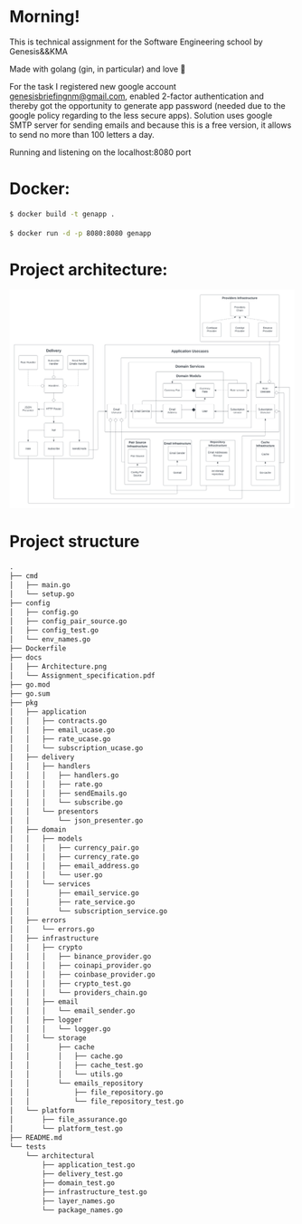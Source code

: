 # Morning!

This is technical assignment for the Software Engineering school by Genesis&&KMA

Made with golang (gin, in particular) and love 🤗

For the task I registered new google account genesisbriefingnm@gmail.com, enabled 2-factor authentication and thereby got the opportunity to generate app password (needed due to the google policy regarding to the less secure apps).
Solution uses google SMTP server for sending emails and because this is a free version, it allows to send no more than 100 letters a day.

Running and listening on the localhost:8080 port 

# Docker: 
```bash
$ docker build -t genapp .

$ docker run -d -p 8080:8080 genapp
```

# Project architecture:
![http://url/to/img.png](https://github.com/GenesisEducationKyiv/hw1-se-school_2022-code-review-NikitaMasych/blob/main/docs/Architecture.png)

# Project structure
```
.
├── cmd
│   ├── main.go
│   └── setup.go
├── config
│   ├── config.go
│   ├── config_pair_source.go
│   ├── config_test.go
│   └── env_names.go
├── Dockerfile
├── docs
│   ├── Architecture.png
│   └── Assignment_specification.pdf
├── go.mod
├── go.sum
├── pkg
│   ├── application
│   │   ├── contracts.go
│   │   ├── email_ucase.go
│   │   ├── rate_ucase.go
│   │   └── subscription_ucase.go
│   ├── delivery
│   │   ├── handlers
│   │   │   ├── handlers.go
│   │   │   ├── rate.go
│   │   │   ├── sendEmails.go
│   │   │   └── subscribe.go
│   │   └── presentors
│   │       └── json_presenter.go
│   ├── domain
│   │   ├── models
│   │   │   ├── currency_pair.go
│   │   │   ├── currency_rate.go
│   │   │   ├── email_address.go
│   │   │   └── user.go
│   │   └── services
│   │       ├── email_service.go
│   │       ├── rate_service.go
│   │       └── subscription_service.go
│   ├── errors
│   │   └── errors.go
│   ├── infrastructure
│   │   ├── crypto
│   │   │   ├── binance_provider.go
│   │   │   ├── coinapi_provider.go
│   │   │   ├── coinbase_provider.go
│   │   │   ├── crypto_test.go
│   │   │   └── providers_chain.go
│   │   ├── email
│   │   │   └── email_sender.go
│   │   ├── logger
│   │   │   └── logger.go
│   │   └── storage
│   │       ├── cache
│   │       │   ├── cache.go
│   │       │   ├── cache_test.go
│   │       │   └── utils.go
│   │       └── emails_repository
│   │           ├── file_repository.go
│   │           └── file_repository_test.go
│   └── platform
│       ├── file_assurance.go
│       └── platform_test.go
├── README.md
└── tests
    └── architectural
        ├── application_test.go
        ├── delivery_test.go
        ├── domain_test.go
        ├── infrastructure_test.go
        ├── layer_names.go
        └── package_names.go

```
